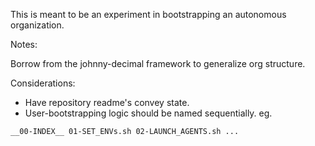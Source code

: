 This is meant to be an experiment in bootstrapping an autonomous organization.

Notes: 

Borrow from the johnny-decimal framework to generalize org structure.

Considerations:

- Have repository readme's convey state.
- User-bootstrapping logic should be named sequentially.
eg.

`__00-INDEX__
01-SET_ENVs.sh
02-LAUNCH_AGENTS.sh
...
`
